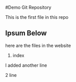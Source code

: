 #Demo Git Repository

This is the first file in this repo


## Ipsum Below

here are the files in the website

1. index

I added another line

2 line